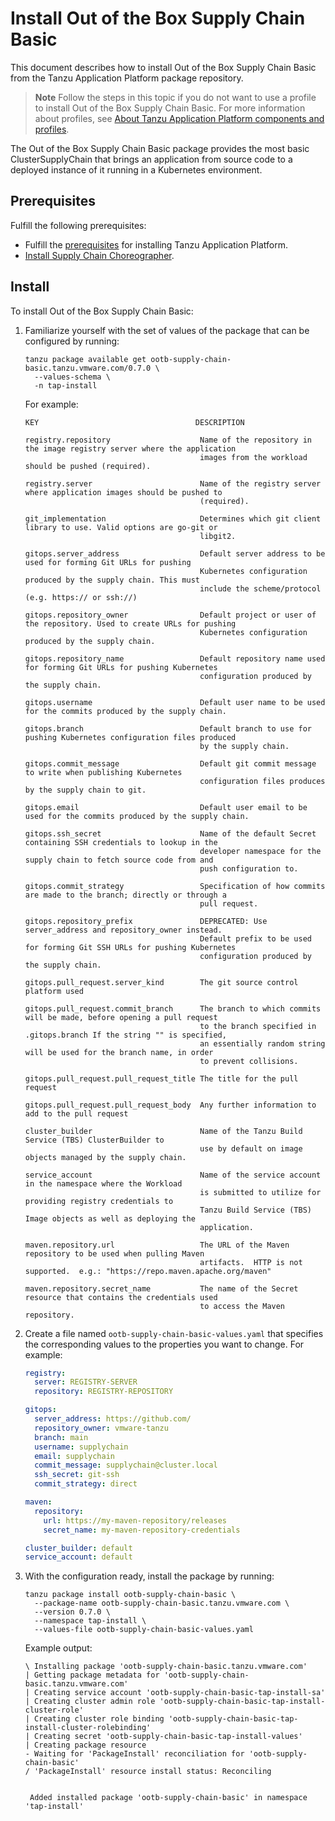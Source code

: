 # Install Out of the Box Supply Chain Basic

This document describes how to install Out of the Box Supply Chain Basic
from the Tanzu Application Platform package repository.

> **Note** Follow the steps in this topic if you do not want to use a profile to install Out of the Box Supply Chain Basic. For more information about profiles, see [About Tanzu Application Platform components and profiles](../about-package-profiles.hbs.md).

The Out of the Box Supply Chain Basic package provides the most basic
ClusterSupplyChain that brings an application from source code to a deployed
instance of it running in a Kubernetes environment.

## <a id='ootb-sc-basic-prereqs'></a> Prerequisites

Fulfill the following prerequisites:

- Fulfill the [prerequisites](../prerequisites.md) for installing Tanzu Application Platform.
- [Install Supply Chain Choreographer](install-scc.md).

## <a id='inst-ootb-sc-basic'></a> Install

To install Out of the Box Supply Chain Basic:

1. Familiarize yourself with the set of values of the package that can be
   configured by running:

    ```console
    tanzu package available get ootb-supply-chain-basic.tanzu.vmware.com/0.7.0 \
      --values-schema \
      -n tap-install
    ```

    For example:

    ```console
    KEY                                   DESCRIPTION

    registry.repository                    Name of the repository in the image registry server where the application
                                           images from the workload should be pushed (required).

    registry.server                        Name of the registry server where application images should be pushed to
                                           (required).

    git_implementation                     Determines which git client library to use. Valid options are go-git or
                                           libgit2.

    gitops.server_address                  Default server address to be used for forming Git URLs for pushing
                                           Kubernetes configuration produced by the supply chain. This must
                                           include the scheme/protocol (e.g. https:// or ssh://)

    gitops.repository_owner                Default project or user of the repository. Used to create URLs for pushing
                                           Kubernetes configuration produced by the supply chain.

    gitops.repository_name                 Default repository name used for forming Git URLs for pushing Kubernetes
                                           configuration produced by the supply chain.

    gitops.username                        Default user name to be used for the commits produced by the supply chain.

    gitops.branch                          Default branch to use for pushing Kubernetes configuration files produced
                                           by the supply chain.

    gitops.commit_message                  Default git commit message to write when publishing Kubernetes
                                           configuration files produces by the supply chain to git.

    gitops.email                           Default user email to be used for the commits produced by the supply chain.

    gitops.ssh_secret                      Name of the default Secret containing SSH credentials to lookup in the
                                           developer namespace for the supply chain to fetch source code from and
                                           push configuration to.

    gitops.commit_strategy                 Specification of how commits are made to the branch; directly or through a
                                           pull request.

    gitops.repository_prefix               DEPRECATED: Use server_address and repository_owner instead.
                                           Default prefix to be used for forming Git SSH URLs for pushing Kubernetes
                                           configuration produced by the supply chain.

    gitops.pull_request.server_kind        The git source control platform used

    gitops.pull_request.commit_branch      The branch to which commits will be made, before opening a pull request
                                           to the branch specified in .gitops.branch If the string "" is specified,
                                           an essentially random string will be used for the branch name, in order
                                           to prevent collisions.

    gitops.pull_request.pull_request_title The title for the pull request

    gitops.pull_request.pull_request_body  Any further information to add to the pull request

    cluster_builder                        Name of the Tanzu Build Service (TBS) ClusterBuilder to
                                           use by default on image objects managed by the supply chain.

    service_account                        Name of the service account in the namespace where the Workload
                                           is submitted to utilize for providing registry credentials to
                                           Tanzu Build Service (TBS) Image objects as well as deploying the
                                           application.

    maven.repository.url                   The URL of the Maven repository to be used when pulling Maven
                                           artifacts.  HTTP is not supported.  e.g.: "https://repo.maven.apache.org/maven"

    maven.repository.secret_name           The name of the Secret resource that contains the credentials used
                                           to access the Maven repository.
    ```

1. Create a file named `ootb-supply-chain-basic-values.yaml` that specifies the
   corresponding values to the properties you want to change. For example:

    ```yaml
    registry:
      server: REGISTRY-SERVER
      repository: REGISTRY-REPOSITORY

    gitops:
      server_address: https://github.com/
      repository_owner: vmware-tanzu
      branch: main
      username: supplychain
      email: supplychain
      commit_message: supplychain@cluster.local
      ssh_secret: git-ssh
      commit_strategy: direct

    maven:
      repository:
        url: https://my-maven-repository/releases
        secret_name: my-maven-repository-credentials

    cluster_builder: default
    service_account: default
    ```

1. With the configuration ready, install the package by running:

    ```console
    tanzu package install ootb-supply-chain-basic \
      --package-name ootb-supply-chain-basic.tanzu.vmware.com \
      --version 0.7.0 \
      --namespace tap-install \
      --values-file ootb-supply-chain-basic-values.yaml
    ```

    Example output:

    ```console
    \ Installing package 'ootb-supply-chain-basic.tanzu.vmware.com'
    | Getting package metadata for 'ootb-supply-chain-basic.tanzu.vmware.com'
    | Creating service account 'ootb-supply-chain-basic-tap-install-sa'
    | Creating cluster admin role 'ootb-supply-chain-basic-tap-install-cluster-role'
    | Creating cluster role binding 'ootb-supply-chain-basic-tap-install-cluster-rolebinding'
    | Creating secret 'ootb-supply-chain-basic-tap-install-values'
    | Creating package resource
    - Waiting for 'PackageInstall' reconciliation for 'ootb-supply-chain-basic'
    / 'PackageInstall' resource install status: Reconciling


     Added installed package 'ootb-supply-chain-basic' in namespace 'tap-install'
    ```
